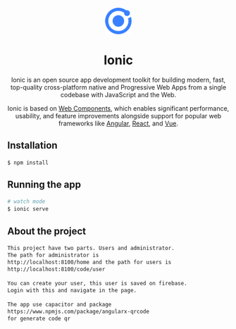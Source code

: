 <p align="center">
  <a href="#">
    <img alt="Ionic" src="https://github.com/ionic-team/ionic-framework/blob/main/.github/assets/logo.png?raw=true" width="60" />
  </a>
</p>

<h1 align="center">
  Ionic
</h1>

<p align="center">
  Ionic is an open source app development toolkit for building modern, fast, top-quality cross-platform native and Progressive Web Apps from a single codebase with JavaScript and the Web.
</p>
<p align="center">
  Ionic is based on <a href="https://www.webcomponents.org/introduction">Web Components</a>, which enables significant performance, usability, and feature improvements alongside support for popular web frameworks like <a href="https://angular.io/">Angular</a>, <a href="https://reactjs.com/">React</a>, and <a href="https://vuejs.org/">Vue</a>.

</p>



## Installation

```bash
$ npm install
```

## Running the app

```bash
# watch mode
$ ionic serve
```

## About the project

```
This project have two parts. Users and administrator.
The path for administrator is
http://localhost:8100/home and the path for users is
http://localhost:8100/code/user

You can create your user, this user is saved on firebase.
Login with this and navigate in the page.

The app use capacitor and package https://www.npmjs.com/package/angularx-qrcode
for generate code qr
```
